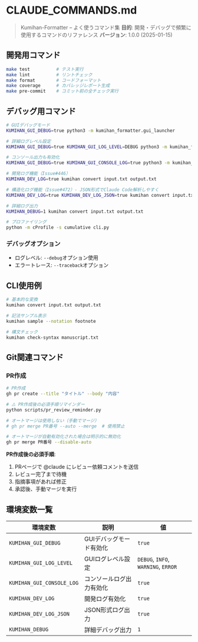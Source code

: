 # CLAUDE_COMMANDS.md

> Kumihan-Formatter – よく使うコマンド集
> **目的**: 開発・デバッグで頻繁に使用するコマンドのリファレンス
> **バージョン**: 1.0.0 (2025-01-15)

## 開発用コマンド
```bash
make test          # テスト実行
make lint          # リントチェック
make format        # コードフォーマット
make coverage      # カバレッジレポート生成
make pre-commit    # コミット前の全チェック実行
```

## デバッグ用コマンド
```bash
# GUIデバッグモード
KUMIHAN_GUI_DEBUG=true python3 -m kumihan_formatter.gui_launcher

# 詳細ログレベル設定
KUMIHAN_GUI_DEBUG=true KUMIHAN_GUI_LOG_LEVEL=DEBUG python3 -m kumihan_formatter.gui_launcher

# コンソール出力も有効化
KUMIHAN_GUI_DEBUG=true KUMIHAN_GUI_CONSOLE_LOG=true python3 -m kumihan_formatter.gui_launcher

# 開発ログ機能（Issue#446）
KUMIHAN_DEV_LOG=true kumihan convert input.txt output.txt

# 構造化ログ機能（Issue#472）- JSON形式でClaude Code解析しやすく
KUMIHAN_DEV_LOG=true KUMIHAN_DEV_LOG_JSON=true kumihan convert input.txt output.txt

# 詳細ログ出力
KUMIHAN_DEBUG=1 kumihan convert input.txt output.txt

# プロファイリング
python -m cProfile -s cumulative cli.py
```

### デバッグオプション
- ログレベル: `--debug`オプション使用
- エラートレース: `--traceback`オプション

## CLI使用例
```bash
# 基本的な変換
kumihan convert input.txt output.txt

# 記法サンプル表示
kumihan sample --notation footnote

# 構文チェック
kumihan check-syntax manuscript.txt
```

## Git関連コマンド

### PR作成
```bash
# PR作成
gh pr create --title "タイトル" --body "内容"

# ⚠️ PR作成後の必須手順リマインダー
python scripts/pr_review_reminder.py

# オートマージは使用しない（手動でマージ）
# gh pr merge PR番号 --auto --merge  # 使用禁止

# オートマージが自動有効化された場合は明示的に無効化
gh pr merge PR番号 --disable-auto
```

**PR作成後の必須手順**:
1. PRページで @claude にレビュー依頼コメントを送信
2. レビュー完了まで待機
3. 指摘事項があれば修正
4. 承認後、手動マージを実行

## 環境変数一覧

| 環境変数 | 説明 | 値 |
|---------|------|-----|
| `KUMIHAN_GUI_DEBUG` | GUIデバッグモード有効化 | `true` |
| `KUMIHAN_GUI_LOG_LEVEL` | GUIログレベル設定 | `DEBUG`, `INFO`, `WARNING`, `ERROR` |
| `KUMIHAN_GUI_CONSOLE_LOG` | コンソールログ出力有効化 | `true` |
| `KUMIHAN_DEV_LOG` | 開発ログ有効化 | `true` |
| `KUMIHAN_DEV_LOG_JSON` | JSON形式ログ出力 | `true` |
| `KUMIHAN_DEBUG` | 詳細デバッグ出力 | `1` |
